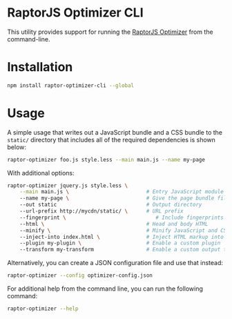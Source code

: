 RaptorJS Optimizer CLI
========================================

This utility provides support for running the [RaptorJS Optimizer](https://github.com/raptorjs3/raptor-optimizer) from the command-line.

# Installation

```bash
npm install raptor-optimizer-cli --global
```

# Usage

A simple usage that writes out a JavaScript bundle and a CSS bundle to the `static/` directory that includes all of the required dependencies is shown below:

```bash
raptor-optimizer foo.js style.less --main main.js --name my-page
```

With additional options:
```bash
raptor-optimizer jquery.js style.less \
    --main main.js \                         # Entry JavaScript module for the browser
    --name my-page \                         # Give the page bundle files a name
    --out static                             # Output directory
    --url-prefix http://mycdn/static/ \      # URL prefix
    --fingerprint \                             # Include fingerprints
    --html \                                 # Head and body HTML
    --minify \                               # Minify JavaScript and CSS
    --inject-into index.html \               # Inject HTML markup into a static HTML file
    --plugin my-plugin \                     # Enable a custom plugin
    --transform my-transform                 # Enable a custom output transform
```

Alternatively, you can create a JSON configuration file and use that instead:

```bash
raptor-optimizer --config optimizer-config.json
```

For additional help from the command line, you can run the following command:

```bash
raptor-optimizer --help
```
